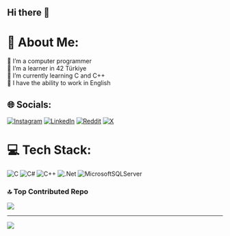 ## Hi there 👋

# 💫 About Me:
🔭 I’m a computer programmer<br>🤝 I’m a learner in 42 Türkiye<br>🌱 I’m currently learning C and C++<br>💬 I have the ability to work in English<br>


## 🌐 Socials:
[![Instagram](https://img.shields.io/badge/Instagram-%23E4405F.svg?logo=Instagram&logoColor=white)](https://instagram.com/aalperenocakk) [![LinkedIn](https://img.shields.io/badge/LinkedIn-%230077B5.svg?logo=linkedin&logoColor=white)](https://linkedin.com/in/yusufalperenocak) [![Reddit](https://img.shields.io/badge/Reddit-%23FF4500.svg?logo=Reddit&logoColor=white)](https://reddit.com/user/ddreamer10) [![X](https://img.shields.io/badge/X-black.svg?logo=X&logoColor=white)](https://x.com/aalperenocakk) 

# 💻 Tech Stack:
![C](https://img.shields.io/badge/c-%2300599C.svg?style=for-the-badge&logo=c&logoColor=white) ![C#](https://img.shields.io/badge/c%23-%23239120.svg?style=for-the-badge&logo=csharp&logoColor=white) ![C++](https://img.shields.io/badge/c++-%2300599C.svg?style=for-the-badge&logo=c%2B%2B&logoColor=white) ![.Net](https://img.shields.io/badge/.NET-5C2D91?style=for-the-badge&logo=.net&logoColor=white) ![MicrosoftSQLServer](https://img.shields.io/badge/Microsoft%20SQL%20Server-CC2927?style=for-the-badge&logo=microsoft%20sql%20server&logoColor=white)

### 🔝 Top Contributed Repo
![](https://github-contributor-stats.vercel.app/api?username=alperenocak&limit=5&theme=dark&combine_all_yearly_contributions=true)

---
[![](https://visitcount.itsvg.in/api?id=alperenocak&icon=0&color=0)](https://visitcount.itsvg.in)

<!-- Proudly created with GPRM ( https://gprm.itsvg.in ) -->

